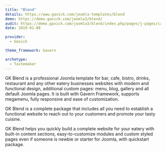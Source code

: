 ```yaml
---
title: "Blend"
details: https://www.gavick.com/joomla-templates/blend
demo: https://demo.gavick.com/joomla3/blend/
audit: https://demo.gavick.com/joomla3/blend/index.php/pages/j-pages/category-blog
date: 2019-01-08

provider:
  - Gavick

theme_framework: Gavern

archetype:
  - Tastemaker
---
```


GK Blend is a professional Joomla template for bar, cafe, bistro, drinks, restaurant and any other eatery businesses websites with modern and functional design, additional custom pages: menu, blog, gallery and all default Joomla pages. It is built with Gavern Framework, supports megamenu, fully responsive and ease of customization.

GK Blend is a complete package that includes all you need to establish a functional website to reach out to your customers and promote your tasty cuisine.

GK Blend helps you quickly build a complete website for your eatery with built-in content sections, easy-to-customize modules and custom styled pages even if someone is newbie or starter for Joomla, with quickstart package.
